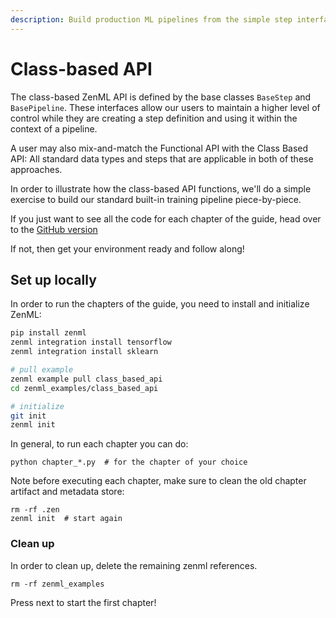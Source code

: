 ```yaml
---
description: Build production ML pipelines from the simple step interface.
---
```


# Class-based API

The class-based ZenML API is defined by the base classes `BaseStep` and `BasePipeline`. These interfaces allow our users to maintain a higher level of control while they are creating a step definition and using it within the context of a pipeline.

A user may also mix-and-match the Functional API with the Class Based API: All standard data types and steps that are applicable in both of these approaches.

In order to illustrate how the class-based API functions, we'll do a simple exercise to build our standard built-in training pipeline piece-by-piece.

If you just want to see all the code for each chapter of the guide, head over to the [GitHub version](https://github.com/zenml-io/zenml/tree/main/examples/class\_based\_api)

If not, then get your environment ready and follow along!

## Set up locally

In order to run the chapters of the guide, you need to install and initialize ZenML:

```bash
pip install zenml 
zenml integration install tensorflow
zenml integration install sklearn

# pull example
zenml example pull class_based_api
cd zenml_examples/class_based_api

# initialize
git init
zenml init
```

In general, to run each chapter you can do:

```shell
python chapter_*.py  # for the chapter of your choice
```

Note before executing each chapter, make sure to clean the old chapter artifact and metadata store:

```shell
rm -rf .zen
zenml init  # start again
```

### Clean up

In order to clean up, delete the remaining zenml references.

```shell
rm -rf zenml_examples
```

Press next to start the first chapter!
